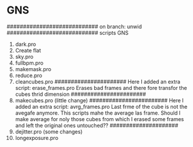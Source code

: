 # GNS
############################
on branch: unwid
############################
scripts GNS
1. dark.pro
2. Create flat
3. sky.pro
4. fullbpm.pro
5. makemask.pro
6. reduce.pro
7. cleancubes.pro
######################
Here I added an extra script: erase_frames.pro
Erases bad frames and there fore transfor the cubes thrid dimension
#######################
8. makecubes.pro (little change)
########################
Here I added an extra script: avrg_frames.pro 
Last frme of the cube is not the avegafe anymore. This scripts mahe the average las frame. 
Should I make average for noly those cubes from  which I erased some frames and left the original ones untouched??
#####################
9. dejitter.pro (some changes)
10. longexposure.pro


